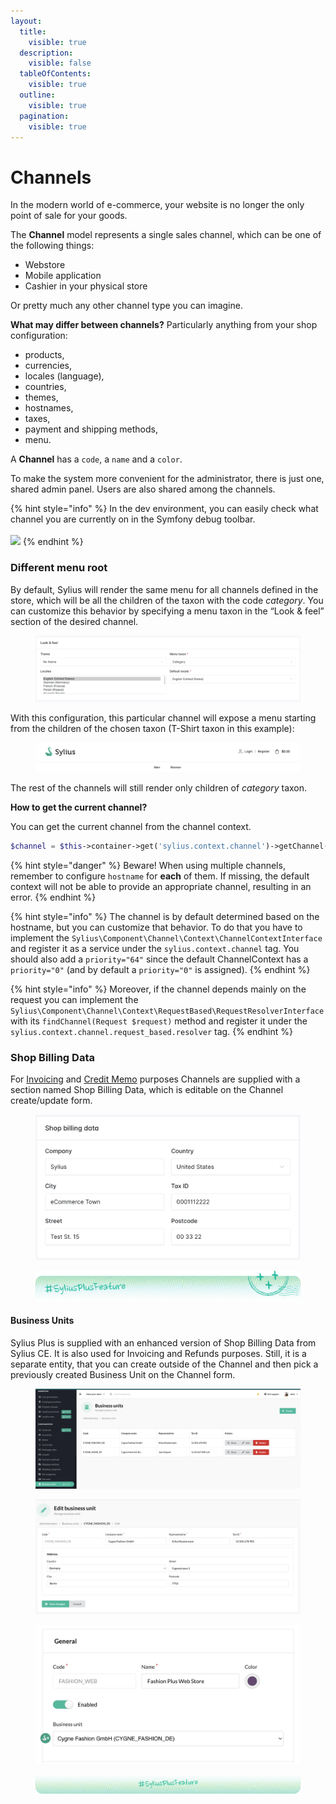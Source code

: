 ```yaml
---
layout:
  title:
    visible: true
  description:
    visible: false
  tableOfContents:
    visible: true
  outline:
    visible: true
  pagination:
    visible: true
---
```


# Channels

In the modern world of e-commerce, your website is no longer the only point of sale for your goods.

The **Channel** model represents a single sales channel, which can be one of the following things:

* Webstore
* Mobile application
* Cashier in your physical store

Or pretty much any other channel type you can imagine.

**What may differ between channels?** Particularly anything from your shop configuration:

* products,
* currencies,
* locales (language),
* countries,
* themes,
* hostnames,
* taxes,
* payment and shipping methods,
* menu.

A **Channel** has a `code`, a `name` and a `color`.

To make the system more convenient for the administrator, there is just one, shared admin panel. Users are also shared among the channels.

{% hint style="info" %}
In the dev environment, you can easily check what channel you are currently on in the Symfony debug toolbar.\
\
![](../../.gitbook/assets/channel\_toolbar.webp)
{% endhint %}

### Different menu root

By default, Sylius will render the same menu for all channels defined in the store, which will be all the children of the taxon with the code _category_. You can customize this behavior by specifying a menu taxon in the “Look & feel” section of the desired channel.

<figure><img src="../../.gitbook/assets/channel_menu_taxon.png" alt=""><figcaption></figcaption></figure>

With this configuration, this particular channel will expose a menu starting from the children of the chosen taxon (T-Shirt taxon in this example):

<figure><img src="../../.gitbook/assets/channel_menu_taxon_shop.png" alt=""><figcaption></figcaption></figure>

The rest of the channels will still render only children of _category_ taxon.

**How to get the current channel?**

You can get the current channel from the channel context.

```php
$channel = $this->container->get('sylius.context.channel')->getChannel();
```

{% hint style="danger" %}
Beware! When using multiple channels, remember to configure `hostname` for **each** of them. If missing, the default context will not be able to provide an appropriate channel, resulting in an error.
{% endhint %}

{% hint style="info" %}
The channel is by default determined based on the hostname, but you can customize that behavior. To do that you have to implement the `Sylius\Component\Channel\Context\ChannelContextInterface` and register it as a service under the `sylius.context.channel` tag. You should also add a `priority="64"` since the default ChannelContext has a `priority="0"` (and by default a `priority="0"` is assigned).
{% endhint %}

{% hint style="info" %}
Moreover, if the channel depends mainly on the request you can implement the `Sylius\Component\Channel\Context\RequestBased\RequestResolverInterface` with its `findChannel(Request $request)` method and register it under the `sylius.context.channel.request_based.resolver` tag.
{% endhint %}

### Shop Billing Data

For [Invoicing](https://docs.sylius.com/en/1.13/book/orders/invoices.html) and [Credit Memo](https://docs.sylius.com/en/1.13/book/orders/refunds.html) purposes Channels are supplied with a section named Shop Billing Data, which is editable on the Channel create/update form.

<figure><img src="../../.gitbook/assets/shop_billing_data.png" alt=""><figcaption></figcaption></figure>

<div data-full-width="true">

<figure><img src="../../.gitbook/assets/sylius-docs-plusfeature-start (1).png" alt=""><figcaption></figcaption></figure>

</div>

#### Business Units

Sylius Plus is supplied with an enhanced version of Shop Billing Data from Sylius CE. It is also used for Invoicing and Refunds purposes. Still, it is a separate entity, that you can create outside of the Channel and then pick a previously created Business Unit on the Channel form.

<figure><img src="../../.gitbook/assets/business_units_index.png" alt=""><figcaption></figcaption></figure>

<div>

<figure><img src="../../.gitbook/assets/business_units_edit.png" alt=""><figcaption></figcaption></figure>

 

<figure><img src="../../.gitbook/assets/channel_business_unit.png" alt=""><figcaption></figcaption></figure>

</div>

<div data-full-width="true">

<figure><img src="../../.gitbook/assets/sylius-docs-plusfeature-end.png" alt=""><figcaption></figcaption></figure>

</div>
